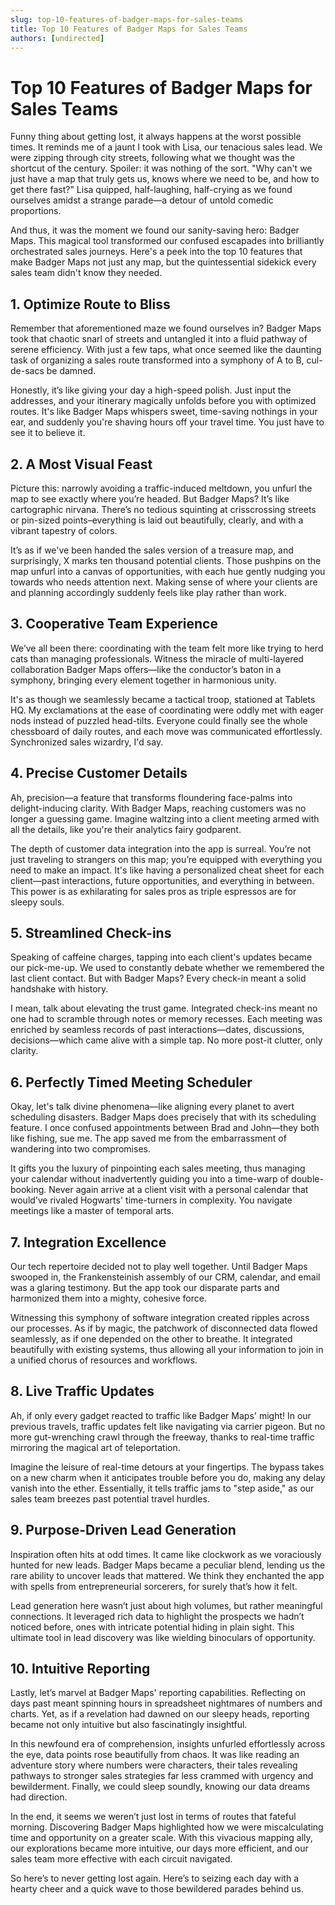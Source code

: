 ```yaml
---
slug: top-10-features-of-badger-maps-for-sales-teams
title: Top 10 Features of Badger Maps for Sales Teams
authors: [undirected]
---
```



# Top 10 Features of Badger Maps for Sales Teams

Funny thing about getting lost, it always happens at the worst possible times. It reminds me of a jaunt I took with Lisa, our tenacious sales lead. We were zipping through city streets, following what we thought was the shortcut of the century. Spoiler: it was nothing of the sort. "Why can't we just have a map that truly gets us, knows where we need to be, and how to get there fast?" Lisa quipped, half-laughing, half-crying as we found ourselves amidst a strange parade—a detour of untold comedic proportions.

And thus, it was the moment we found our sanity-saving hero: Badger Maps. This magical tool transformed our confused escapades into brilliantly orchestrated sales journeys. Here's a peek into the top 10 features that make Badger Maps not just any map, but the quintessential sidekick every sales team didn't know they needed.

## 1. Optimize Route to Bliss

Remember that aforementioned maze we found ourselves in? Badger Maps took that chaotic snarl of streets and untangled it into a fluid pathway of serene efficiency. With just a few taps, what once seemed like the daunting task of organizing a sales route transformed into a symphony of A to B, cul-de-sacs be damned.

Honestly, it’s like giving your day a high-speed polish. Just input the addresses, and your itinerary magically unfolds before you with optimized routes. It's like Badger Maps whispers sweet, time-saving nothings in your ear, and suddenly you're shaving hours off your travel time. You just have to see it to believe it.

## 2. A Most Visual Feast

Picture this: narrowly avoiding a traffic-induced meltdown, you unfurl the map to see exactly where you’re headed. But Badger Maps? It’s like cartographic nirvana. There’s no tedious squinting at crisscrossing streets or pin-sized points–everything is laid out beautifully, clearly, and with a vibrant tapestry of colors.

It’s as if we've been handed the sales version of a treasure map, and surprisingly, X marks ten thousand potential clients. Those pushpins on the map unfurl into a canvas of opportunities, with each hue gently nudging you towards who needs attention next. Making sense of where your clients are and planning accordingly suddenly feels like play rather than work.

## 3. Cooperative Team Experience

We’ve all been there: coordinating with the team felt more like trying to herd cats than managing professionals. Witness the miracle of multi-layered collaboration Badger Maps offers—like the conductor’s baton in a symphony, bringing every element together in harmonious unity.

It's as though we seamlessly became a tactical troop, stationed at Tablets HQ. My exclamations at the ease of coordinating were oddly met with eager nods instead of puzzled head-tilts. Everyone could finally see the whole chessboard of daily routes, and each move was communicated effortlessly. Synchronized sales wizardry, I'd say.

## 4. Precise Customer Details

Ah, precision—a feature that transforms floundering face-palms into delight-inducing clarity. With Badger Maps, reaching customers was no longer a guessing game. Imagine waltzing into a client meeting armed with all the details, like you're their analytics fairy godparent.

The depth of customer data integration into the app is surreal. You’re not just traveling to strangers on this map; you’re equipped with everything you need to make an impact. It's like having a personalized cheat sheet for each client—past interactions, future opportunities, and everything in between. This power is as exhilarating for sales pros as triple espressos are for sleepy souls.

## 5. Streamlined Check-ins

Speaking of caffeine charges, tapping into each client's updates became our pick-me-up. We used to constantly debate whether we remembered the last client contact. But with Badger Maps? Every check-in meant a solid handshake with history.

I mean, talk about elevating the trust game. Integrated check-ins meant no one had to scramble through notes or memory recesses. Each meeting was enriched by seamless records of past interactions—dates, discussions, decisions—which came alive with a simple tap. No more post-it clutter, only clarity.

## 6. Perfectly Timed Meeting Scheduler

Okay, let's talk divine phenomena—like aligning every planet to avert scheduling disasters. Badger Maps does precisely that with its scheduling feature. I once confused appointments between Brad and John—they both like fishing, sue me. The app saved me from the embarrassment of wandering into two compromises.

It gifts you the luxury of pinpointing each sales meeting, thus managing your calendar without inadvertently guiding you into a time-warp of double-booking. Never again arrive at a client visit with a personal calendar that would’ve rivaled Hogwarts' time-turners in complexity. You navigate meetings like a master of temporal arts.

## 7. Integration Excellence

Our tech repertoire decided not to play well together. Until Badger Maps swooped in, the Frankensteinish assembly of our CRM, calendar, and email was a glaring testimony. But the app took our disparate parts and harmonized them into a mighty, cohesive force.

Witnessing this symphony of software integration created ripples across our processes. As if by magic, the patchwork of disconnected data flowed seamlessly, as if one depended on the other to breathe. It integrated beautifully with existing systems, thus allowing all your information to join in a unified chorus of resources and workflows.

## 8. Live Traffic Updates

Ah, if only every gadget reacted to traffic like Badger Maps' might! In our previous travels, traffic updates felt like navigating via carrier pigeon. But no more gut-wrenching crawl through the freeway, thanks to real-time traffic mirroring the magical art of teleportation.

Imagine the leisure of real-time detours at your fingertips. The bypass takes on a new charm when it anticipates trouble before you do, making any delay vanish into the ether. Essentially, it tells traffic jams to "step aside," as our sales team breezes past potential travel hurdles. 

## 9. Purpose-Driven Lead Generation

Inspiration often hits at odd times. It came like clockwork as we voraciously hunted for new leads. Badger Maps became a peculiar blend, lending us the rare ability to uncover leads that mattered. We think they enchanted the app with spells from entrepreneurial sorcerers, for surely that’s how it felt.

Lead generation here wasn’t just about high volumes, but rather meaningful connections. It leveraged rich data to highlight the prospects we hadn’t noticed before, ones with intricate potential hiding in plain sight. This ultimate tool in lead discovery was like wielding binoculars of opportunity.

## 10. Intuitive Reporting

Lastly, let’s marvel at Badger Maps' reporting capabilities. Reflecting on days past meant spinning hours in spreadsheet nightmares of numbers and charts. Yet, as if a revelation had dawned on our sleepy heads, reporting became not only intuitive but also fascinatingly insightful.

In this newfound era of comprehension, insights unfurled effortlessly across the eye, data points rose beautifully from chaos. It was like reading an adventure story where numbers were characters, their tales revealing pathways to stronger sales strategies far less crammed with urgency and bewilderment. Finally, we could sleep soundly, knowing our data dreams had direction.

In the end, it seems we weren’t just lost in terms of routes that fateful morning. Discovering Badger Maps highlighted how we were miscalculating time and opportunity on a greater scale. With this vivacious mapping ally, our explorations became more intuitive, our days more efficient, and our sales team more effective with each circuit navigated.

So here’s to never getting lost again. Here’s to seizing each day with a hearty cheer and a quick wave to those bewildered parades behind us.